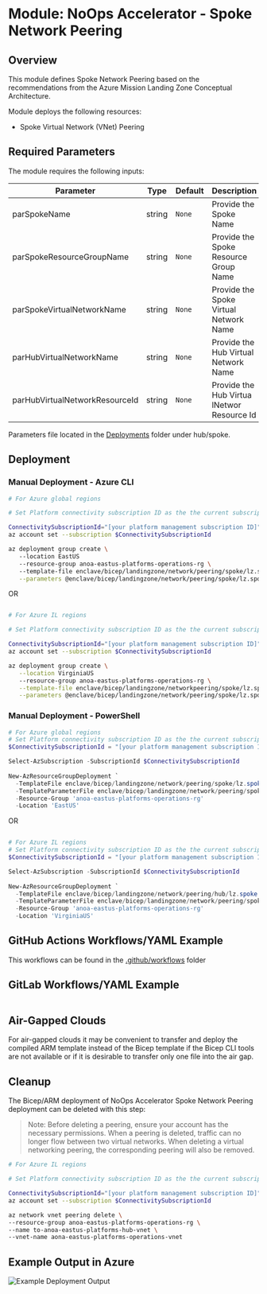 # Module:   NoOps Accelerator - Spoke Network Peering

## Overview

This module defines Spoke Network Peering based on the recommendations from the Azure Mission Landing Zone Conceptual Architecture.  

Module deploys the following resources:

* Spoke Virtual Network (VNet) Peering

## Required Parameters

The module requires the following inputs:

| Parameter                         | Type   | Default                                                                                              | Description                                                                                                                                                                                                                                                                                                                                                                                                                                                                                                                                 | Required                   | Example                                        |
 | --------------------------------- | ------ | ---------------------------------------------------------------------------------------------------- | ------------------------------------------------------------------------------------------------------------------------------------------------------------------------------------------------------------------------------------------------------------------------------------------------------------------------------------------------------------------------------------------------------------------------------------------------------------------------------------------------------------------------------------------- | ----------------------------- | ---------------------------------------------- |
| parSpokeName                       | string | `None`                                                                           |Provide the Spoke Name | Yes                          | `operations` |
| parSpokeResourceGroupName                       | string | `None`                                                                           | Provide the Spoke Resource Group Name | Yes                          | `aona-eastus-platforms-operations-rg` |
| parSpokeVirtualNetworkName                       | string | `None`                                                                           | Provide the Spoke Virtual Network Name  | Yes                          | `aona-eastus-platforms-operations-vnet` |
| parHubVirtualNetworkName                       | string | `None`                                                                           | Provide the Hub Virtual Network Name    | Yes                          | `anoa-eastus-platforms-hub-vnet` |
| parHubVirtualNetworkResourceId                       | string | `None`                                                                           |  Provide the Hub Virtua lNetwor Resource Id   | Yes                          | `/subscriptions/xxxxxxx-xxxx-xxxx-xxxx-xxxxxxxxxxx/resourceGroups/anoa-eastus-platforms-hub-rg/providers/Microsoft.Network/virtualNetworks/anoa-eastus-platforms-hub-vnet` |

Parameters file located in the [Deployments](../../../../deployments/HubSpoke/networking/peering/spoke/) folder under hub/spoke.

## Deployment

### Manual Deployment - Azure CLI

```bash
# For Azure global regions

# Set Platform connectivity subscription ID as the the current subscription 

ConnectivitySubscriptionId="[your platform management subscription ID]"
az account set --subscription $ConnectivitySubscriptionId

az deployment group create \  
   --location EastUS
   --resource-group anoa-eastus-platforms-operations-rg \ 
   --template-file enclave/bicep/landingzone/network/peering/spoke/lz.spoke.network.peerings.bicep \
   --parameters @enclave/bicep/landingzone/network/peering/spoke/lz.spoke.network.peerings.parameters.json
```

OR

```bash

# For Azure IL regions

# Set Platform connectivity subscription ID as the the current subscription 

ConnectivitySubscriptionId="[your platform management subscription ID]"
az account set --subscription $ConnectivitySubscriptionId

az deployment group create \
   --location VirginiaUS
   --resource-group anoa-eastus-platforms-operations-rg \
   --template-file enclave/bicep/landingzone/networkpeering/spoke/lz.spoke.network.peerings.bicep \
   --parameters @enclave/bicep/landingzone/network/peering/spoke/lz.spoke.network.peerings.parameters.json
```

### Manual Deployment - PowerShell

```powershell
# For Azure global regions
# Set Platform connectivity subscription ID as the the current subscription 
$ConnectivitySubscriptionId = "[your platform management subscription ID]"

Select-AzSubscription -SubscriptionId $ConnectivitySubscriptionId
  
New-AzResourceGroupDeployment `
  -TemplateFile enclave/bicep/landingzone/network/peering/spoke/lz.spoke.network.peerings.bicep `
  -TemplateParameterFile enclave/bicep/landingzone/network/peering/spoke/lz.spoke.network.peerings.json `
  -Resource-Group 'anoa-eastus-platforms-operations-rg'
  -Location 'EastUS'
```

OR

```powershell

# For Azure IL regions
# Set Platform connectivity subscription ID as the the current subscription 
$ConnectivitySubscriptionId = "[your platform management subscription ID]"

Select-AzSubscription -SubscriptionId $ConnectivitySubscriptionId
  
New-AzResourceGroupDeployment `
  -TemplateFile enclave/bicep/landingzone/network/peering/hub/lz.spoke.network.peerings.bicep `
  -TemplateParameterFile enclave/bicep/landingzone/network/peering/spoke/lz.spoke.network.peerings.parameters.json `
  -Resource-Group 'anoa-eastus-platforms-operations-rg'
  -Location 'VirginiaUS'
```

## GitHub Actions Workflows/YAML Example

This workflows can be found in the [.github/workflows](.github/workflows) folder

## GitLab Workflows/YAML Example

```yaml

```

## Air-Gapped Clouds

For air-gapped clouds it may be convenient to transfer and deploy the compiled ARM template instead of the Bicep template if the Bicep CLI tools are not available or if it is desirable to transfer only one file into the air gap.

## Cleanup

The Bicep/ARM deployment of NoOps Accelerator Spoke Network Peering deployment can be deleted with this step:

> Note: Before deleting a peering, ensure your account has the necessary permissions. When a peering is deleted, traffic can no longer flow between two virtual networks. When deleting a virtual networking peering, the corresponding peering will also be removed.

```bash
# For Azure IL regions

# Set Platform connectivity subscription ID as the the current subscription 

ConnectivitySubscriptionId="[your platform management subscription ID]"
az account set --subscription $ConnectivitySubscriptionId

az network vnet peering delete \ 
--resource-group anoa-eastus-platforms-operations-rg \ 
--name to-anoa-eastus-platforms-hub-vnet \ 
--vnet-name aona-eastus-platforms-operations-vnet
```

## Example Output in Azure

![Example Deployment Output](images/operationsNetworkExampleDeploymentOutput.png "Example Deployment Output in Azure global regions")